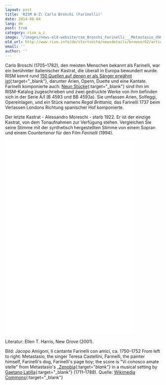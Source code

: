 ```yaml
---
layout: post
title: 'RISM A-Z: Carlo Broschi (Farinelli)'
date: 2014-06-04
lang: de
post: true
category: rism_a_z
image: "/images/news-old-website/csm_Broschi_Farinelli___Metastasio_d4813e79c3.jpg"
old_url: http://www.rism.info/de/startseite/newsdetails/browse/62/article/64/carlo-broschi-farinelli.html
email: ''
author: ''
---
```



Carlo Broschi (1705–1782), den meisten Menschen bekannt als Farinelli, war ein berühmter italienischer Kastrat, die überall in Europa bewundert wurde. RISM kennt rund [150 Quellen auf denen er als Sänger erwähnt ist](https://opac.rism.info/metaopac/search.do?methodToCall=submitButtonCall&methodToCallParameter=submitSearch&refine=false&searchCategories%5B0%5D=6004&searchString%5B0%5D=Carlo+Broschi&combinationOperator%5B1%5D=AND&searchCategories%5B1%5D=200&searchString%5B1%5D=&combinationOperator%5B2%5D=AND&searchCategories%5B2%5D=100&searchString%5B2%5D=&combinationOperator%5B3%5D=AND&searchCategories%5B3%5D=6015&searchString%5B3%5D=&searchHistoryCombinationOperator=AND&searchHistory=&submitButtonCall_submitSearch=Suchen&searchRestrictionValue1%5B0%5D=&searchRestrictionID%5B0%5D=14&searchRestrictionValue1%5B1%5D=&searchRestrictionID%5B1%5D=13){:target="_blank"}, darunter Arien, Opern, Duette und eine Kantate. Farinelli komponierte auch: [Neun Stücke](https://opac.rism.info/metaopac/search.do?methodToCall=submitButtonCall&methodToCallParameter=submitSearch&refine=false&searchCategories%5B0%5D=100&searchString%5B0%5D=&combinationOperator%5B1%5D=AND&searchCategories%5B1%5D=200&searchString%5B1%5D=&combinationOperator%5B2%5D=AND&searchCategories%5B2%5D=100&searchString%5B2%5D=Broschi%2C+Carlo+&combinationOperator%5B3%5D=AND&searchCategories%5B3%5D=6015&searchString%5B3%5D=&searchHistoryCombinationOperator=AND&searchHistory=&submitButtonCall_submitSearch=Suchen&searchRestrictionValue1%5B0%5D=&searchRestrictionID%5B0%5D=14&searchRestrictionValue1%5B1%5D=&searchRestrictionID%5B1%5D=13){:target="_blank"} sind ihm im RISM-Katalog zugeschrieben und zwei gedruckte Werke von ihm befinden sich in der Serie A/I (B 4593 und BB 4593a). Sie umfassen Arien, Solfeggi, Opereinlagen, und ein Stück namens _Regal Brittania,_ das Farinelli 1737 beim Verlassen Londons Richtung spanischer Hof komponierte.

Der letzte Kastrat - Alessandro Moreschi - starb 1922. Er ist der einzige Kastrat, von dem Tonaufnahmen zur Verfügung stehen. Vergleichen Sie seine Stimme mit der synthetisch hergestellten Stimme von einem Sopran und einem Countertenor für den Film _Farinelli_ (1994).



<iframe width="420" height="315" src="//www.youtube.com/embed/KLjvfqnD0ws" frameborder="0" allowfullscreen></iframe>



<iframe width="420" height="315" src="//www.youtube.com/embed/GIPQtelKN28" frameborder="0" allowfullscreen></iframe>

Literatur: Ellen T. Harris, New Grove (2001).

Bild: Jacopo Amigoni, Il cantante Farinelli con amici, ca. 1750–1752
From left to right: Metastasio, the singer Teresa Castellini, Farinelli, the painter himself, Farinelli's dog, Farinelli's page boy; the score is "Vi conosco amate stelle" from Metastasio's _[Zenobia](https://opac.rism.info/metaopac/search.do?methodToCall=submitButtonCall&methodToCallParameter=submitSearch&refine=false&searchCategories%5B0%5D=-1&searchString%5B0%5D=&combinationOperator%5B1%5D=AND&searchCategories%5B1%5D=200&searchString%5B1%5D=Zenobia+&combinationOperator%5B2%5D=AND&searchCategories%5B2%5D=100&searchString%5B2%5D=Latilla+&combinationOperator%5B3%5D=AND&searchCategories%5B3%5D=6015&searchString%5B3%5D=&submitButtonCall_submitSearch=Suchen&searchRestrictionValue1%5B0%5D=&searchRestrictionID%5B0%5D=14&searchRestrictionValue1%5B1%5D=&searchRestrictionID%5B1%5D=13){:target="_blank"}_ in a musical setting by [Gaetano Latilla](https://opac.rism.info/metaopac/search.do?methodToCall=submitButtonCall&methodToCallParameter=submitSearch&refine=false&searchCategories%5B0%5D=100&searchString%5B0%5D=Gaetano+Latilla&combinationOperator%5B1%5D=AND&searchCategories%5B1%5D=200&searchString%5B1%5D=&combinationOperator%5B2%5D=AND&searchCategories%5B2%5D=100&searchString%5B2%5D=&combinationOperator%5B3%5D=AND&searchCategories%5B3%5D=6015&searchString%5B3%5D=&searchHistoryCombinationOperator=AND&searchHistory=&submitButtonCall_submitSearch=Suchen&searchRestrictionValue1%5B0%5D=&searchRestrictionID%5B0%5D=14&searchRestrictionValue1%5B1%5D=&searchRestrictionID%5B1%5D=13){:target="_blank"} (1711–1788). Quelle: [Wikimedia Commons](http://commons.wikimedia.org/wiki/File%3AFarinelli%2BMetastasio.png){:target="_blank"}


